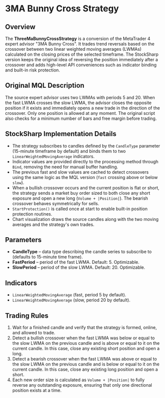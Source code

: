 # 3MA Bunny Cross Strategy

## Overview
The **ThreeMaBunnyCrossStrategy** is a conversion of the MetaTrader 4 expert advisor "3MA Bunny Cross". It trades trend reversals based on the crossover between two linear weighted moving averages (LWMAs) calculated on the closing prices of the selected timeframe. The StockSharp version keeps the original idea of reversing the position immediately after a crossover and adds high-level API conveniences such as indicator binding and built-in risk protection.

## Original MQL Description
The source expert advisor uses two LWMAs with periods 5 and 20. When the fast LWMA crosses the slow LWMA, the advisor closes the opposite position if it exists and immediately opens a new trade in the direction of the crossover. Only one position is allowed at any moment. The original script also checks for a minimum number of bars and free margin before trading.

## StockSharp Implementation Details
- The strategy subscribes to candles defined by the `CandleType` parameter (15-minute timeframe by default) and binds them to two `LinearWeightedMovingAverage` indicators.
- Indicator values are provided directly to the processing method through `Bind`, removing the need for manual buffer handling.
- The previous fast and slow values are cached to detect crossovers using the same logic as the MQL version (`fast` crossing above or below `slow`).
- When a bullish crossover occurs and the current position is flat or short, the strategy sends a market buy order sized to both close any short exposure and open a new long (`Volume + |Position|`). The bearish crossover behaves symmetrically for sells.
- `StartProtection()` is called once at start to enable built-in position protection routines.
- Chart visualization draws the source candles along with the two moving averages and the strategy's own trades.

## Parameters
- **CandleType** – data type describing the candle series to subscribe to (defaults to 15-minute time frame).
- **FastPeriod** – period of the fast LWMA. Default: 5. Optimizable.
- **SlowPeriod** – period of the slow LWMA. Default: 20. Optimizable.

## Indicators
- `LinearWeightedMovingAverage` (fast, period 5 by default).
- `LinearWeightedMovingAverage` (slow, period 20 by default).

## Trading Rules
1. Wait for a finished candle and verify that the strategy is formed, online, and allowed to trade.
2. Detect a bullish crossover when the fast LWMA was below or equal to the slow LWMA on the previous candle and is above or equal to it on the current candle. In this case, close any existing short position and open a long.
3. Detect a bearish crossover when the fast LWMA was above or equal to the slow LWMA on the previous candle and is below or equal to it on the current candle. In this case, close any existing long position and open a short.
4. Each new order size is calculated as `Volume + |Position|` to fully reverse any outstanding exposure, ensuring that only one directional position exists at a time.
